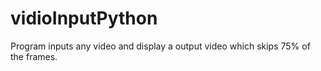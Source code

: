 # vidioInputPython
Program inputs any video and display a output video which skips 75% of the frames.
